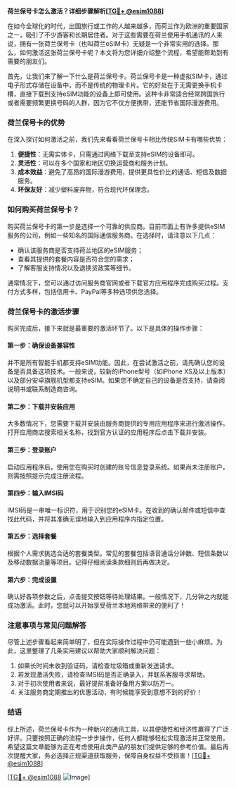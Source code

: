 **荷兰保号卡怎么激活？详细步骤解析[[TG💪+ @esim1088](https://t.me/s/esim1088)]**

在如今全球化的时代，出国旅行或工作的人越来越多，而荷兰作为欧洲的重要国家之一，吸引了不少游客和长期居住者。对于这些需要在荷兰使用手机通讯的人来说，拥有一张荷兰保号卡（也叫荷兰eSIM卡）无疑是一个非常实用的选择。那么，如何激活这张荷兰保号卡呢？本文将为您详细介绍整个流程，希望能帮助到有需要的朋友们。

首先，让我们来了解一下什么是荷兰保号卡。荷兰保号卡是一种虚拟SIM卡，通过电子形式存储在设备中，而不是传统的物理卡片。它的好处在于无需更换手机卡槽，直接下载到支持eSIM功能的设备上即可使用。这种卡非常适合经常跨国旅行或者需要频繁更换号码的人群，因为它不仅方便携带，还能节省国际漫游费用。

### 荷兰保号卡的优势

在深入探讨如何激活之前，我们先来看看荷兰保号卡相比传统SIM卡有哪些优势：

1. **便捷性**：无需实体卡，只需通过网络下载至支持eSIM的设备即可。
2. **灵活性**：可以在多个国家和地区切换运营商和服务计划。
3. **成本效益**：避免了高昂的国际漫游费用，提供更具性价比的通话、短信及数据服务。
4. **环保友好**：减少塑料废弃物，符合现代环保理念。

### 如何购买荷兰保号卡？

购买荷兰保号卡的第一步是选择一个可靠的供应商。目前市面上有许多提供eSIM服务的公司，例如一些知名的国际通信服务商。在选择时，请注意以下几点：
- 确认该服务商是否支持荷兰地区的eSIM服务；
- 查看其提供的套餐内容是否符合您的需求；
- 了解客服支持情况以及退换货政策等细节。

通常情况下，您可以通过访问服务商官网或者下载官方应用程序完成购买过程。支付方式多样，包括信用卡、PayPal等多种选项供您选择。

### 荷兰保号卡的激活步骤

购买完成后，接下来就是最重要的激活环节了。以下是具体的操作步骤：

#### 第一步：确保设备兼容性
并不是所有智能手机都支持eSIM功能。因此，在尝试激活之前，请先确认您的设备是否具备这项技术。一般来说，较新的iPhone型号（如iPhone XS及以上版本）以及部分安卓旗舰机型都支持eSIM。如果您不确定自己的设备是否支持，请查阅说明书或联系制造商咨询。

#### 第二步：下载并安装应用
大多数情况下，您需要下载并安装由服务商提供的专用应用程序来进行激活操作。打开应用商店搜索相关名称，找到官方认证的应用程序后点击下载并安装。

#### 第三步：登录账户
启动应用程序后，使用您在购买时创建的账号信息登录系统。如果尚未注册账户，则需按照提示完成注册流程。

#### 第四步：输入IMSI码
IMSI码是一串唯一标识符，用于识别您的eSIM卡。在收到的确认邮件或短信中查找此代码，并将其准确无误地输入到应用程序内指定位置。

#### 第五步：选择套餐
根据个人需求挑选合适的套餐类型。常见的套餐包括语音通话分钟数、短信条数以及移动数据流量等项目。记得仔细阅读条款细则后再做决定。

#### 第六步：完成设置
确认好各项参数之后，点击提交按钮等待处理结果。一般情况下，几分钟之内就能成功激活。此时，您就可以开始享受荷兰本地网络带来的便利了！

### 注意事项与常见问题解答

尽管上述步骤看起来简单明了，但在实际操作过程中仍可能遇到一些小麻烦。为此，这里整理了几条实用建议以帮助大家顺利解决问题：

1. 如果长时间未收到验证码，请检查垃圾箱或重新发送请求。
2. 若发现激活失败，请检查IMSI码是否正确录入，并联系客服寻求帮助。
3. 对于初次使用者来说，最好提前准备好备用方案以防万一。
4. 关注服务商定期推出的优惠活动，有时候能享受到意想不到的好价！

### 结语

综上所述，荷兰保号卡作为一种新兴的通讯工具，以其便捷性和经济性赢得了广泛好评。只要按照正确的流程一步步操作，任何人都能够轻松实现激活并正常使用。希望这篇文章能够为正在考虑使用此类产品的朋友们提供足够的参考价值。最后再次提醒大家，务必选择正规渠道获取服务，保障自身权益不受损害！[[TG💪+ @esim1088](https://t.me/s/esim1088)]

[[TG💪+ @esim1088](https://t.me/s/esim1088) ![Image](https://i.postimg.cc/4NQfJmqS/Snipaste-2025-05-13-00-14-12.png)]